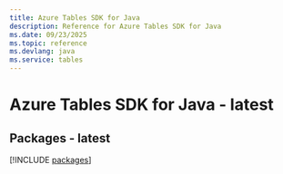 ```yaml
---
title: Azure Tables SDK for Java
description: Reference for Azure Tables SDK for Java
ms.date: 09/23/2025
ms.topic: reference
ms.devlang: java
ms.service: tables
---
```

# Azure Tables SDK for Java - latest
## Packages - latest
[!INCLUDE [packages](tables-index.md)]